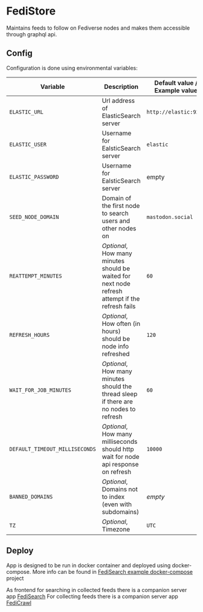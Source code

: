 # FediStore

Maintains feeds to follow on Fediverse nodes and makes them accessible through graphql api.

## Config

Configuration is done using environmental variables:

| Variable                       | Description                                                                                      | Default value / Example value |
|--------------------------------|--------------------------------------------------------------------------------------------------|-------------------------------|
 | `ELASTIC_URL`                  | Url address of ElasticSearch server                                                              | `http://elastic:9200`         |
| `ELASTIC_USER`                 | Username for EalsticSearch server                                                                | `elastic`                     |
| `ELASTIC_PASSWORD`             | Username for EalsticSearch server                                                                | empty                         |
| `SEED_NODE_DOMAIN`             | Domain of the first node to search users and other nodes on                                      | `mastodon.social`             |
| `REATTEMPT_MINUTES`            | _Optional_, How many minutes should be waited for next node refresh attempt if the refresh fails | `60 `                         | 
| `REFRESH_HOURS`                | _Optional_, How often (in hours) should be node info refreshed                                   | `120`                         |
| `WAIT_FOR_JOB_MINUTES`         | _Optional_, How many minutes should the thread sleep if there are no nodes to refresh            | `60`                          |
| `DEFAULT_TIMEOUT_MILLISECONDS` | _Optional_, How many milliseconds should http wait for node api response on refresh              | `10000`                       |
| `BANNED_DOMAINS`               | _Optional_, Domains not to index (even with subdomains)                                          | _empty_                       |
| `TZ`                           | _Optional_, Timezone                                                                             | `UTC`                         |
## Deploy
App is designed to be run in docker container and deployed using docker-compose. 
More info can be found in [FediSearch example docker-compose](https://github.com/Stopka/fedisearch-compose) project

As frontend for searching in collected feeds there is a companion server app [FediSearch](https://github.com/Stopka/fedisearch)
For collecting feeds there is a companion server app [FediCrawl](https://github.com/Stopka/fedicrawl)
